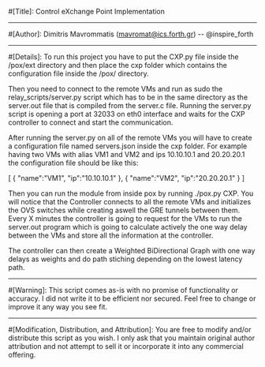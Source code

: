 #[Title]: Control eXchange Point Implementation

------------------------------------------------------------------------------------------------------------

#[Author]: 
Dimitris Mavrommatis (mavromat@ics.forth.gr) -- @inspire_forth

------------------------------------------------------------------------------------------------------------

#[Details]: 
To run this project you have to put the CXP.py file inside the /pox/ext directory and then place the cxp
folder which contains the configuration file inside the /pox/ directory.

Then you need to connect to the remote VMs and run as sudo the relay_scripts/server.py script which has to
be in the same directory as the server.out file that is compiled from the server.c file. Running the 
server.py script is opening a port at 32033 on eth0 interface and waits for the CXP controller to connect and
start the communication.

After running the server.py on all of the remote VMs you will have to create a configuration file named
servers.json inside the cxp folder. For example having two VMs with alias VM1 and VM2 and ips 10.10.10.1 and
20.20.20.1 the configuration file should be like this:

[ 
	{ 
		"name":"VM1",
		"ip":"10.10.10.1" 
	},
	{
		"name":"VM2",
		"ip":"20.20.20.1"
	}
]

Then you can run the module from inside pox by running ./pox.py CXP. You will notice that the Controller
connects to all the remote VMs and initializes the OVS switches while creating aswell the GRE tunnels
between them. Every X minutes the controller is going to request for the VMs to run the server.out program
which is going to calculate actively the one way delay between the VMs and store all the information at
the controller.

The controller can then create a Weighted BiDirectional Graph with one way delays as weights and do path
stiching depending on the lowest latency path.

------------------------------------------------------------------------------------------------------------

#[Warning]:
This script comes as-is with no promise of functionality or accuracy. I did not write it to be efficient nor 
secured. Feel free to change or improve it any way you see fit.

------------------------------------------------------------------------------------------------------------   

#[Modification, Distribution, and Attribution]:
You are free to modify and/or distribute this script as you wish.  I only ask that you maintain original
author attribution and not attempt to sell it or incorporate it into any commercial offering.
